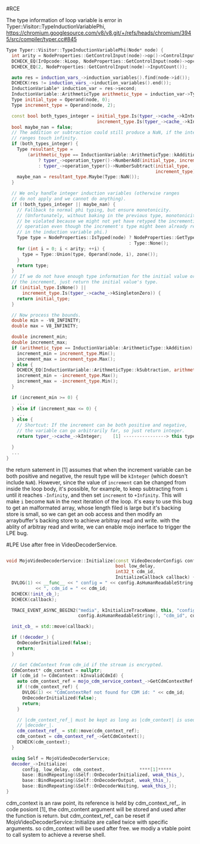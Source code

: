 
#RCE

The type information of  loop variable is error in Typer::Visitor::TypeInductionVariablePhi, https://chromium.googlesource.com/v8/v8.git/+/refs/heads/chromium/3945/src/compiler/typer.cc#845

```c++
Type Typer::Visitor::TypeInductionVariablePhi(Node* node) {
  int arity = NodeProperties::GetControlInput(node)->op()->ControlInputCount();
  DCHECK_EQ(IrOpcode::kLoop, NodeProperties::GetControlInput(node)->opcode());
  DCHECK_EQ(2, NodeProperties::GetControlInput(node)->InputCount());

  auto res = induction_vars_->induction_variables().find(node->id());
  DCHECK(res != induction_vars_->induction_variables().end());
  InductionVariable* induction_var = res->second;
  InductionVariable::ArithmeticType arithmetic_type = induction_var->Type();
  Type initial_type = Operand(node, 0);
  Type increment_type = Operand(node, 2);

  const bool both_types_integer = initial_type.Is(typer_->cache_->kInteger) &&
                                  increment_type.Is(typer_->cache_->kInteger);
  bool maybe_nan = false;
  // The addition or subtraction could still produce a NaN, if the integer
  // ranges touch infinity.
  if (both_types_integer) {
    Type resultant_type =
        (arithmetic_type == InductionVariable::ArithmeticType::kAddition)
            ? typer_->operation_typer()->NumberAdd(initial_type, increment_type)
            : typer_->operation_typer()->NumberSubtract(initial_type,
                                                        increment_type);
    maybe_nan = resultant_type.Maybe(Type::NaN());
  }

  // We only handle integer induction variables (otherwise ranges
  // do not apply and we cannot do anything).
  if (!both_types_integer || maybe_nan) {
    // Fallback to normal phi typing, but ensure monotonicity.
    // (Unfortunately, without baking in the previous type, monotonicity might
    // be violated because we might not yet have retyped the incrementing
    // operation even though the increment's type might been already reflected
    // in the induction variable phi.)
    Type type = NodeProperties::IsTyped(node) ? NodeProperties::GetType(node)
                                              : Type::None();
    for (int i = 0; i < arity; ++i) {
      type = Type::Union(type, Operand(node, i), zone());
    }
    return type;
  }
  // If we do not have enough type information for the initial value or
  // the increment, just return the initial value's type.
  if (initial_type.IsNone() ||
      increment_type.Is(typer_->cache_->kSingletonZero)) {
    return initial_type;
  }

  // Now process the bounds.
  double min = -V8_INFINITY;
  double max = V8_INFINITY;

  double increment_min;
  double increment_max;
  if (arithmetic_type == InductionVariable::ArithmeticType::kAddition) {
    increment_min = increment_type.Min();
    increment_max = increment_type.Max();
  } else {
    DCHECK_EQ(InductionVariable::ArithmeticType::kSubtraction, arithmetic_type);
    increment_min = -increment_type.Max();
    increment_max = -increment_type.Min();
  }

  if (increment_min >= 0) {
    ...
  } else if (increment_max <= 0) {
    ...
  } else {
    // Shortcut: If the increment can be both positive and negative,
    // the variable can go arbitrarily far, so just return integer.
    return typer_->cache_->kInteger;    [1] ----------------> this type information is wrong

  }
  ...
}
```
the return satement in [1]  assumes that when the increment variable can be both positive and negative, the result type will be `kInteger` (which doesn't include `NaN`). However, since the value of `increment` can be changed from inside the loop body, it's possible, for example, to keep subtracting from `i` until it reaches `-Infinity`, and then set `increment` to `+Infinity`. This will make `i` become `NaN` in the next iteration of the loop.
it's easy to use this bug to get an malformated array, whose length filed is large but it's backing store is small, so we can get an oob access and then modify an arraybuffer's backing store to achieve arbitray read and write. with the ablity of arbitray read and write, we can enable mojo inerface to trigger the LPE bug.

#LPE
Use after free in VideoDecoderService.
```c++

void MojoVideoDecoderService::Initialize(const VideoDecoderConfig& config,
                                         bool low_delay,
                                         int32_t cdm_id,
                                         InitializeCallback callback) {
  DVLOG(1) << __func__ << " config = " << config.AsHumanReadableString()
           << ", cdm_id = " << cdm_id;
  DCHECK(!init_cb_);
  DCHECK(callback);

  TRACE_EVENT_ASYNC_BEGIN2("media", kInitializeTraceName, this, "config",
                           config.AsHumanReadableString(), "cdm_id", cdm_id);

  init_cb_ = std::move(callback);

  if (!decoder_) {
    OnDecoderInitialized(false);
    return;
  }

  // Get CdmContext from cdm_id if the stream is encrypted.
  CdmContext* cdm_context = nullptr;
  if (cdm_id != CdmContext::kInvalidCdmId) {
    auto cdm_context_ref = mojo_cdm_service_context_->GetCdmContextRef(cdm_id);
    if (!cdm_context_ref) {
      DVLOG(1) << "CdmContextRef not found for CDM id: " << cdm_id;
      OnDecoderInitialized(false);
      return;
    }

    // |cdm_context_ref_| must be kept as long as |cdm_context| is used by the
    // |decoder_|.
    cdm_context_ref_ = std::move(cdm_context_ref);
    cdm_context = cdm_context_ref_->GetCdmContext();
    DCHECK(cdm_context);
  }

  using Self = MojoVideoDecoderService;
  decoder_->Initialize(
      config, low_delay, cdm_context,             ****[1]*****
      base::BindRepeating(&Self::OnDecoderInitialized, weak_this_),
      base::BindRepeating(&Self::OnDecoderOutput, weak_this_),
      base::BindRepeating(&Self::OnDecoderWaiting, weak_this_));
}
```
cdm_context is an raw point, its reference is held by cdm_context_ref_. in code posiont [1], the cdm_content argument will be stored and used after the function is return. but  cdm_context_ref_ can be reset if MojoVideoDecoderService::Initialize are called twice with specific arguments. so cdm_context will be used after free. we modiy a vtable point to call system to achieve a reverse shell.
